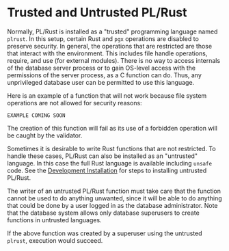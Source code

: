 # Trusted and Untrusted PL/Rust

Normally, PL/Rust is installed as a "trusted" programming language named `plrust`.
In this setup, certain Rust and `pgx` operations are disabled to preserve security.
In general, the operations that are restricted are those that interact with the environment.
This includes file handle operations, require, and use (for external modules).
There is no way to access internals of the database server process or to gain
OS-level access with the permissions of the server process, as a C function can do.
Thus, any unprivileged database user can be permitted to use this language.

Here is an example of a function that will not work because file system operations are not allowed for security reasons:

```
EXAMPLE COMING SOON
```

The creation of this function will fail as its use of a forbidden operation will be caught by the validator.

Sometimes it is desirable to write Rust functions that are not restricted.
To handle these cases, PL/Rust can also be installed as an "untrusted" language.
In this case the full Rust language is available including `unsafe` code.
See the [Development Installation](install-plrust-dev.md) for steps to installing
untrusted PL/Rust.

The writer of an untrusted PL/Rust function must take care that the function cannot be used to do anything unwanted, since it will be able to do anything that could be done by a user logged in as the database administrator. Note that the database system allows only database superusers to create functions in untrusted languages.

If the above function was created by a superuser using the untrusted `plrust`, execution would succeed.

